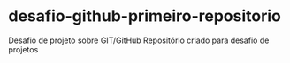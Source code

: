 # desafio-github-primeiro-repositorio
Desafio de projeto sobre GIT/GitHub
Repositório criado para desafio de projetos
